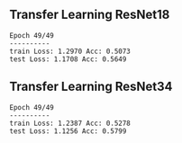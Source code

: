 ## Transfer Learning ResNet18
    Epoch 49/49
    ----------
    train Loss: 1.2970 Acc: 0.5073
    test Loss: 1.1708 Acc: 0.5649

## Transfer Learning ResNet34
    Epoch 49/49
    ----------
    train Loss: 1.2387 Acc: 0.5278
    test Loss: 1.1256 Acc: 0.5799


